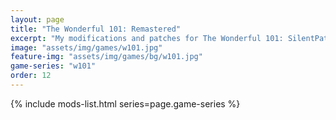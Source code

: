 ```yaml
---
layout: page
title: "The Wonderful 101: Remastered"
excerpt: "My modifications and patches for The Wonderful 101: SilentPatch."
image: "assets/img/games/w101.jpg"
feature-img: "assets/img/games/bg/w101.jpg"
game-series: "w101"
order: 12
---
```


{% include mods-list.html series=page.game-series %}